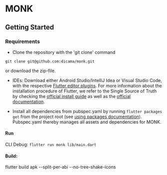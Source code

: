 
# MONK

## Getting Started
### Requirements

- Clone the repository with the 'git clone' command

```git
git clone git@github.com:dicama/monk.git
```
or download the zip-file.

- IDEs: Download either Android Studio/IntelliJ Idea or Visual Studio Code, with the respective [Flutter editor plugins](https://flutter.dev/docs/get-started/editor). For more information about the installation procedure of Flutter, we refer to the Single Source of Truth by checking the [official install guide](https://flutter.dev/docs/get-started/install) as well as the [official documentation](https://flutter.dev/docs).

- Install all dependencies from pubspec.yaml by running `flutter packages get` from the project root (see [using packages documentation](https://flutter.dev/docs/development/packages-and-plugins/using-packages#adding-a-package-dependency-to-an-app)). Pubspec.yaml thereby manages all assets and dependencies for
MONK. 

#### Run

CLI Debug: `flutter run monk lib/main.dart`

#### Build:

flutter build apk --split-per-abi --no-tree-shake-icons



